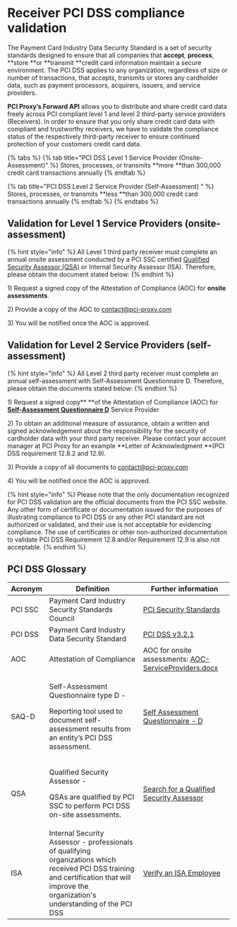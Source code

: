 # Receiver PCI DSS compliance validation

The Payment Card Industry Data Security Standard is a set of security standards designed to ensure that all companies that **accept**, **process**, \*\*store \*\*or \*\*transmit \*\*credit card information maintain a secure environment. The PCI DSS applies to any organization, regardless of size or number of transactions, that accepts, transmits or stores any cardholder data, such as payment processors, acquirers, issuers, and service providers.

**PCI Proxy’s Forward API** allows you to distribute and share credit card data freely across PCI compliant level 1 and level 2 third-party service providers (Receivers). In order to ensure that you only share credit card data with compliant and trustworthy receivers, we have to validate the compliance status of the respectively third-party receiver to ensure continued protection of your customers credit card data.

{% tabs %}
{% tab title="PCI DSS Level 1 Service Provider (Onsite-Assessment)" %}
Stores, processes, or transmits \*\*more \*\*than 300,000 credit card transactions annually
{% endtab %}

{% tab title="PCI DSS Level 2 Service Provider (Self-Assessment)    " %}
Stores, processes, or transmits \*\*less \*\*than 300,000 credit card transactions annually
{% endtab %}
{% endtabs %}

## **Validation for Level 1 Service Providers (onsite-assessment)**

{% hint style="info" %}
All Level 1 third party receiver must complete an annual onsite assessment conducted by a PCI SSC certified [Qualified Security Assessor (QSA)](https://www.pcisecuritystandards.org/assessors\_and\_solutions/qualified\_security\_assessors) or Internal Security Assessor (ISA). Therefore, please obtain the document stated below:
{% endhint %}

1\) Request a signed copy of the Attestation of Compliance (AOC) for **onsite assessments**.

2\) Provide a copy of the AOC to [contact@pci-proxy.com](mailto:contact@pci-proxy.com)

3\) You will be notified once the AOC is approved.

## **Validation for Level 2 Service Providers (self-assessment)**

{% hint style="info" %}
All Level 2 third party receiver must complete an annual self-assessment with Self-Assessment Questionnaire D. Therefore, please obtain the documents stated below:
{% endhint %}

1\) Request a signed copy\*\* \*\*of the Attestation of Compliance (AOC) for [**Self-Assessment Questionnaire D**](https://www.pcisecuritystandards.org/documents/PCI-DSS-v3\_2\_1-SAQ-D\_ServiceProvider.pdf?agreement=true\&time=1595503662823) Service Provider

2\) To obtain an additional measure of assurance, obtain a written and signed acknowledgement about the responsibility for the security of cardholder data with your third party receiver. Please contact your account manager at PCI Proxy for an example \*\*Letter of Acknowledgment \*\*(PCI DSS requirement 12.8.2 and 12.9).

3\) Provide a copy of all documents to [contact@pci-proxy.com](mailto:contact@pci-proxy.com)

4\) You will be notified once the AOC is approved.

{% hint style="info" %}
Please note that the only documentation recognized for PCI DSS validation are the official documents from the PCI SSC website. Any other form of certificate or documentation issued for the purposes of illustrating compliance to PCI DSS or any other PCI standard are not authorized or validated, and their use is not acceptable for evidencing compliance. The use of certificates or other non-authorized documentation to validate PCI DSS Requirement 12.8 and/or Requirement 12.9 is also not acceptable.
{% endhint %}

## PCI DSS Glossary

| **Acronym** | **Definition**                                                                                                                                                                             | **Further information**                                                                                                                                                               |
| ----------- | ------------------------------------------------------------------------------------------------------------------------------------------------------------------------------------------ | ------------------------------------------------------------------------------------------------------------------------------------------------------------------------------------- |
| PCI SSC     | Payment Card Industry Security Standards Council                                                                                                                                           | [PCI Security Standards](https://www.pcisecuritystandards.org)                                                                                                                        |
| PCI DSS     | Payment Card Industry Data Security Standard                                                                                                                                               | [PCI DSS v3.2.1](https://www.pcisecuritystandards.org/documents/PCI\_DSS\_v3-2-1.pdf?agreement=true)                                                                                  |
| AOC         | Attestation of Compliance                                                                                                                                                                  | AOC for onsite assessments: [AOC-ServiceProviders.docx](https://www.pcisecuritystandards.org/documents/PCI-DSS-v3\_2\_1-AOC-ServiceProviders.docx?agreement=true\&time=1595506976845) |
| SAQ-D       | <p>Self-Assessment Questionnaire type D -</p><p>Reporting tool used to document self-assessment results from an entity’s PCI DSS assessment.</p>                                           | [Self Assessment Questionnaire - D](https://www.pcisecuritystandards.org/documents/PCI-DSS-v3\_2\_1-SAQ-D\_ServiceProvider.pdf?agreement=true\&time=1595503662823)                    |
| QSA         | <p>Qualified Security Assessor -</p><p>QSAs are qualified by PCI SSC to perform PCI DSS on-site assessments.</p>                                                                           | [Search for a Qualified Security Assessor](https://www.pcisecuritystandards.org/assessors\_and\_solutions/qualified\_security\_assessors)                                             |
| ISA         | Internal Security Assessor - professionals of qualifying organizations which received PCI DSS training and certification that will improve the organization's understanding of the PCI DSS | [Verify an ISA Employee](https://www.pcisecuritystandards.org/assessors\_and\_solutions/internal\_security\_assessors)                                                                |
